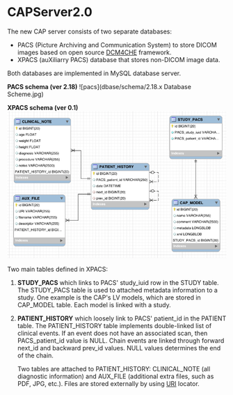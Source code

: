 # CAPServer2.0

The new CAP server consists of two separate databases:

* PACS (Picture Archiving and Communication System) to store DICOM images based on open source [DCM4CHE] framework.
* XPACS (auXiliarry PACS) database that stores non-DICOM image data.

Both databases are implemented in MySQL database server.

**PACS schema (ver 2.18)**
![pacs](dbase/schema/2.18.x Database Scheme.jpg)

**XPACS schema (ver 0.1)**
![xpacs](dbase/schema/XPACS-schema-0.1.png)

Two main tables defined in XPACS:

1. **STUDY_PACS** which links to PACS' study_iuid row in the STUDY table. The STUDY_PACS table is used to attached metadata information to a study. One example is the CAP's LV models, which are stored in CAP_MODEL table. Each model is linked with a study.

1. **PATIENT_HISTORY** which loosely link to PACS' patient_id in the PATIENT table. The PATIENT_HISTORY table implements double-linked list of clinical events. If an event does not have an associated scan, then PACS_patient_id value is NULL. Chain events are linked through forward next_id and backward prev_id values. NULL values determines the end of the chain.

   Two tables are attached to PATIENT_HISTORY: CLINICAL_NOTE (all diagnostic information) and AUX_FILE (additional extra files, such as PDF, JPG, etc.). Files are stored externally by using [URI] locator.

<!-- URLs -->
[DCM4CHE]: http://dcm4che.org/
[URI]: https://en.wikipedia.org/wiki/Uniform_Resource_Identifier
